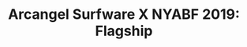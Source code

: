 ---
ee_id_show: '4502'
site: '1'
type: '5'
title: 'Arcangel Surfware X NYABF 2019: Flagship'
url: arcangel-surfware-x-nyabf-2019multifunctions
live_url:
year: '2019'
venue: NYABF
state_country: New York
pitch: "​Surfware wz back at NYABF! Tiny tiny tiny tiny version of our flagship. Hot
  tickets: multi-function scarves &amp; “flatware” airplane pillows."
ps:
imgs: nyabf-2019-09-web-ih--Zh3r.jpg,nyabf-2019-09-web-ih--3spL.jpg,nyabf-2019-09-web-ih--KJuk.jpg
things: "[4297] [2015-159-fuck-negativity-sweatpants-srf-027] 2015-159 Fuck Negativity
  Sweatpants (SRF-027),[4298] [2015-158-fuck-negativity-hoodie-srf-026] 2015-158 Fuck
  Negativity Hoodie (SRF-026),[4305] [2015-164-fuck-negativity-slides-srf-032] 2015-164
  Fuck Negativity Slides (SRF-032),[4306] [2015-162-fuck-negativity-dog-tags-srf-030]
  2015-162 Fuck Negativity Dog Tags (SRF-030),[4366] [2016-077-fuck-negativity-white-sweatpants]
  2016-077 Fuck Negativity Sweatpants,[4367] [2016-078-fuck-negativity-white-hoodie-srf-035]
  2016-078 Fuck Negativity White Hoodie (SRF-035),[4368] [2016-079-fuck-negativity-white-t-shirt-srf-034]
  2016-079 Fuck Negativity White T-Shirt (SRF-034),[4451] [2018-052-multi-function-scarf]
  2018-052 Multi-function scarf"
status:
vis: Y
layout: shows
---